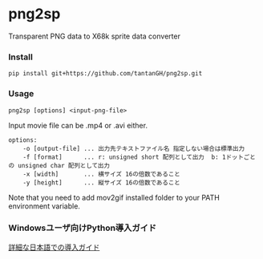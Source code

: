 # png2sp
Transparent PNG data to X68k sprite data converter

### Install

    pip install git+https://github.com/tantanGH/png2sp.git

### Usage

    png2sp [options] <input-png-file>

Input movie file can be .mp4 or .avi either.

    options:
        -o [output-file] ... 出力先テキストファイル名 指定しない場合は標準出力
        -f [format]      ... r: unsigned short 配列として出力  b: 1ドットごとの unsigned char 配列として出力
        -x [width]       ... 横サイズ 16の倍数であること
        -y [height]      ... 縦サイズ 16の倍数であること

Note that you need to add mov2gif installed folder to your PATH environment variable.


### Windowsユーザ向けPython導入ガイド

[詳細な日本語での導入ガイド](https://github.com/tantanGH/distribution/blob/main/windows_python_for_x68k.md)